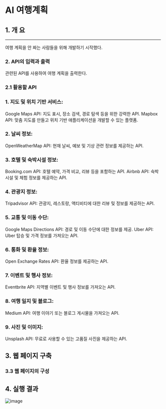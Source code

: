 # AI 여행계획

## 1. 개 요
* * *
여행 계획을 안 짜는 사람들을 위해 개발하기 시작했다.


### 2. API의 입력과 출력
관련된 API를 사용하여 여행 계획을 출력한다. 

### 2.1 활용할 API
### 1. 지도 및 위치 기반 서비스:
Google Maps API: 지도 표시, 장소 검색, 경로 탐색 등을 위한 강력한 API.
Mapbox API: 맞춤 지도를 만들고 위치 기반 애플리케이션을 개발할 수 있는 플랫폼.

### 2. 날씨 정보:
OpenWeatherMap API: 현재 날씨, 예보 및 기상 관련 정보를 제공하는 API.

### 3. 호텔 및 숙박시설 정보:
Booking.com API: 호텔 예약, 가격 비교, 리뷰 등을 포함하는 API.
Airbnb API: 숙박 시설 및 체험 정보를 제공하는 API.

### 4. 관광지 정보:
Tripadvisor API: 관광지, 레스토랑, 액티비티에 대한 리뷰 및 정보를 제공하는 API.

### 5. 교통 및 이동 수단:
Google Maps Directions API: 경로 및 이동 수단에 대한 정보를 제공.
Uber API: Uber 탑승 및 가격 정보를 가져오는 API.

### 6. 통화 및 환율 정보:
Open Exchange Rates API: 환율 정보를 제공하는 API.

### 7. 이벤트 및 행사 정보:
Eventbrite API: 지역별 이벤트 및 행사 정보를 가져오는 API.

### 8. 여행 일지 및 블로그:
Medium API: 여행 이야기 또는 블로그 게시물을 가져오는 API.

### 9. 사진 및 이미지:
Unsplash API: 무료로 사용할 수 있는 고품질 사진을 제공하는 API.


## 3. 웹 페이지 구축

### 3.3 웹 페이지의 구성

## 4. 실행 결과
![image](https://github.com/KJH03/KJH03/assets/132320204/7149fd92-5542-46ba-bbcd-256c016543f5)

